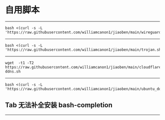 # 自用脚本


-------------------------------------------------------------------------------------------------------------

```
bash <(curl -s -L 'https://raw.githubusercontent.com/williamcanon1/jiaoben/main/wireguard.sh')

```

-------------------------------------------------------------------------------------------------------------

```
bash <(curl -s -L 'https://raw.githubusercontent.com/williamcanon1/jiaoben/main/trojan.sh')

```
------------------------------------------------------------------------------------------------------------

```
wget  -t1 -T2 https://raw.githubusercontent.com/williamcanon1/jiaoben/main/cloudflare-ddns.sh

```
-------------------------------------------------------------------------------------------------------------
```
bash <(curl -s -L 'https://raw.githubusercontent.com/williamcanon1/jiaoben/main/ubuntu_docker.sh')

```
## Tab 无法补全安装 bash-completion
-------------------------------------------------------------------------------------------------------------
